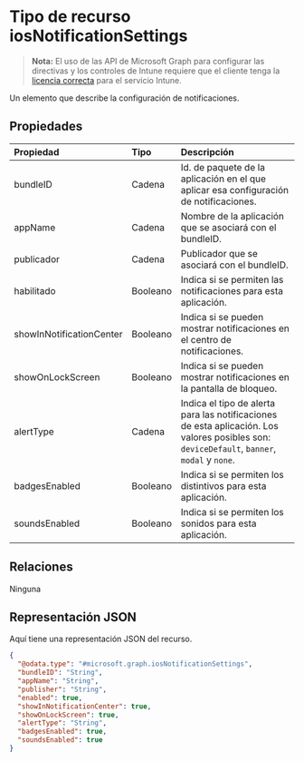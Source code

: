 # <a name="iosnotificationsettings-resource-type"></a>Tipo de recurso iosNotificationSettings

> **Nota:** El uso de las API de Microsoft Graph para configurar las directivas y los controles de Intune requiere que el cliente tenga la [licencia correcta](https://go.microsoft.com/fwlink/?linkid=839381) para el servicio Intune.

Un elemento que describe la configuración de notificaciones.
## <a name="properties"></a>Propiedades
|Propiedad|Tipo|Descripción|
|:---|:---|:---|
|bundleID|Cadena|Id. de paquete de la aplicación en el que aplicar esa configuración de notificaciones.|
|appName|Cadena|Nombre de la aplicación que se asociará con el bundleID.|
|publicador|Cadena|Publicador que se asociará con el bundleID.|
|habilitado|Booleano|Indica si se permiten las notificaciones para esta aplicación.|
|showInNotificationCenter|Booleano|Indica si se pueden mostrar notificaciones en el centro de notificaciones.|
|showOnLockScreen|Booleano|Indica si se pueden mostrar notificaciones en la pantalla de bloqueo.|
|alertType|Cadena|Indica el tipo de alerta para las notificaciones de esta aplicación. Los valores posibles son: `deviceDefault`, `banner`, `modal` y `none`.|
|badgesEnabled|Booleano|Indica si se permiten los distintivos para esta aplicación.|
|soundsEnabled|Booleano|Indica si se permiten los sonidos para esta aplicación.|

## <a name="relationships"></a>Relaciones
Ninguna
## <a name="json-representation"></a>Representación JSON
Aquí tiene una representación JSON del recurso.
<!-- {
  "blockType": "resource",
  "keyProperty": "id",
  "@odata.type": "microsoft.graph.iosNotificationSettings"
}
-->
``` json
{
  "@odata.type": "#microsoft.graph.iosNotificationSettings",
  "bundleID": "String",
  "appName": "String",
  "publisher": "String",
  "enabled": true,
  "showInNotificationCenter": true,
  "showOnLockScreen": true,
  "alertType": "String",
  "badgesEnabled": true,
  "soundsEnabled": true
}
```



